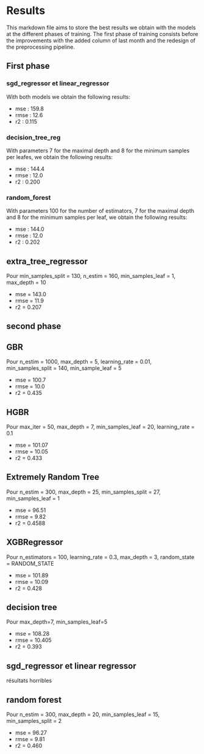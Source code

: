 # Results

This markdown file aims to store the best results we obtain with the models at the different phases of training. The first phase of training consists before the improvements with the added column of last month and the redesign of the preprocessing pipeline.

## First phase

### sgd_regressor et linear_regressor

With both models we obtain the following results:
- mse : 159.8
- rmse : 12.6
- r2 : 0.115

### decision_tree_reg

With parameters 7 for the maximal depth and 8 for the minimum samples per leafes, we obtain the following results:
- mse : 144.4
- rmse : 12.0
- r2 : 0.200

### random_forest

With parameters 100 for the number of estimators, 7 for the maximal depth and 8 for the minimum samples per leaf, we obtain the following results:
- mse : 144.0
- rmse : 12.0
- r2 : 0.202

## extra_tree_regressor

Pour min_samples_split  = 130, n_estim = 160, min_samples_leaf = 1, max_depth = 10
- mse = 143.0
- rmse = 11.9
- r2 = 0.207

## second phase

## GBR

Pour n_estim = 1000, max_depth = 5, learning_rate = 0.01, min_samples_split = 140, min_sample_leaf = 5
- mse = 100.7
- rmse = 10.0
- r2 = 0.435

## HGBR

Pour max_iter = 50, max_depth = 7, min_samples_leaf = 20, learning_rate = 0.1
- mse = 101.07
- rmse = 10.05
- r2 = 0.433

## Extremely Random Tree

Pour n_estim = 300, max_depth = 25, min_samples_split = 27, min_samples_leaf = 1
- mse = 96.51
- rmse = 9.82
- r2 = 0.4588

## XGBRegressor

Pour n_estimators = 100, learning_rate = 0.3, max_depth = 3, random_state = RANDOM_STATE
- mse = 101.89
- rmse = 10.09
- r2 = 0.428

## decision tree

Pour max_depth=7, min_samples_leaf=5
- mse = 108.28
- rmse = 10.405
- r2 = 0.393

## sgd_regressor et linear regressor
résultats horribles

## random forest

Pour n_estim = 300, max_depth = 20, min_samples_leaf = 15, min_samples_split = 2
- mse = 96.27
- rmse = 9.81
- r2 = 0.460